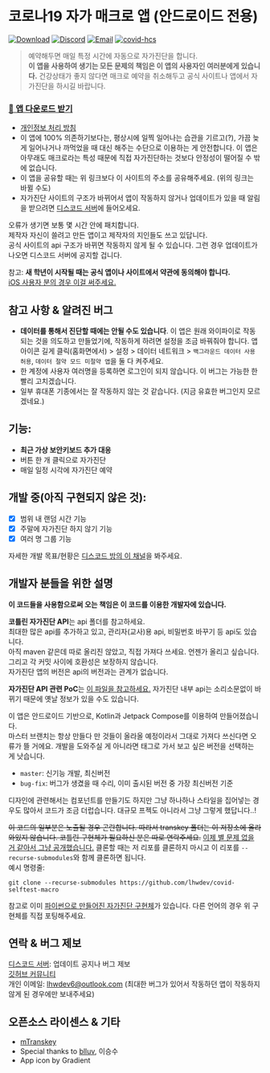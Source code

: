 # 코로나19 자가 매크로 앱 (안드로이드 전용)
[![Download](https://img.shields.io/github/downloads/lhwdev/covid-selftest-macro/latest/total?label=%EB%8B%A4%EC%9A%B4%EB%A1%9C%EB%93%9C%20%EB%B0%9B%EA%B8%B0&style=for-the-badge)](https://github.com/lhwdev/covid-selftest-macro/releases/latest/download/app-release.apk)
[![Discord](https://img.shields.io/discord/868429217740783637?label=%EA%B3%B5%EC%8B%9D%20%EB%94%94%EC%BD%94%EB%B0%A9&style=for-the-badge&color=5865F2)](https://discord.gg/a2hNMF39AC)
[![Email](https://img.shields.io/badge/%EC%9D%B4%EB%A9%94%EC%9D%BC-%EA%B0%9C%EC%9D%B8-orange?style=for-the-badge)](mailto:lhwdev6@outlook.com)
[![covid-hcs](https://img.shields.io/badge/organization-covid--hcs-2962ff?style=for-the-badge)](https://github.com/covid-hcs)

> 예약해두면 매일 특정 시간에 자동으로 자가진단을 합니다.  
  **이 앱을 사용하여 생기는 모든 문제의 책임은 이 앱의 사용자인 여러분에게 있습니다.**
  건강상태가 좋지 않다면 매크로 예약을 취소해두고 공식 사이트나 앱에서 자가진단을 하시길 바랍니다.

### [**📎 앱 다운로드 받기**](https://github.com/lhwdev/covid-selftest-macro/releases/latest/download/app-release.apk)  
- [개인정보 처리 방침](PRIVACY_POLICY.md)
- 이 앱에 100% 의존하기보다는, 평상시에 일찍 일어나는 습관을 기르고(?), 가끔 늦게 일어나거나 까먹었을 때 대신 해주는 수단으로
  이용하는 게 안전합니다. 이 앱은 아무래도 매크로라는 특성 때문에 직접 자가진단하는 것보다 안정성이 떨어질 수 밖에 없습니다.
- 이 앱을 공유할 때는 위 링크보다 이 사이트의 주소를 공유해주세요. (위의 링크는 바뀔 수도)  
- 자가진단 사이트의 구조가 바뀌어서 앱이 작동하지 않거나 업데이트가 있을 때 알림을 받으려면 [디스코드 서버](https://discord.gg/a2hNMF39AC)에 들어오세요.  

오류가 생기면 보통 몇 시간 안에 패치합니다.  
제작자 자신이 쓸려고 만든 앱이고 제작자의 지인들도 쓰고 있답니다.  
공식 사이트의 api 구조가 바뀌면 작동하지 않게 될 수 있습니다.
그런 경우 업데이트가 나오면 디스코드 서버에 공지할 겁니다.

참고: **새 학년이 시작될 때는 공식 앱이나 사이트에서 약관에 동의해야 합니다.**  
[iOS 사용자 분의 경우 이걸 써주세요.](https://github.com/ChemistryX/self-diagnosis-ios-shortcuts)  

## 참고 사항 & 알려진 버그
- **데이터를 통해서 진단할 때에는 안될 수도 있습니다**. 이 앱은 원래 와이파이로 작동되는 것을 의도하고 만들었기에,
  작동하게 하려면 설정을 조금 바꿔줘야 합니다. 앱 아이콘 길게 클릭(홈화면에서) > 설정 > 데이터 네트워크 >
  `백그라운드 데이터 사용 허용`, `데이터 절약 모드 미절약 앱`을 둘 다 켜주세요.
- 한 계정에 사용자 여러명을 등록하면 로그인이 되지 않습니다. 이 버그는 가능한 한
  빨리 고치겠습니다.
- 일부 휴대폰 기종에서는 잘 작동하지 않는 것 같습니다. (지금 유효한 버그인지 모르겠네요.)


## 기능:
- **최근 가상 보안키보드 추가 대응**
- 버튼 한 개 클릭으로 자가진단
- 매일 일정 시각에 자가진단 예약


## 개발 중(아직 구현되지 않은 것):
- [x] 범위 내 랜덤 시간 기능
- [x] 주말에 자가진단 하지 않기 기능
- [x] 여러 명 그룹 기능

자세한 개발 목표/현황은 [디스코드 방의 이 채널](https://discord.gg/M3rjvnDNAJ)을 봐주세요.

## 개발자 분들을 위한 설명

**이 코드들을 사용함으로써 오는 책임은 이 코드를 이용한 개발자에 있습니다.**

**코틀린 자가진단 API**는 api 폴더를 참고하세요.  
최대한 많은 api를 추가하고 있고, 관리자(교사)용 api, 비밀번호 바꾸기 등 api도 있습니다.  
아직 maven 같은데 따로 올리진 않았고, 직접 가져다 쓰세요. 언젠가 올리고 싶습니다. 그리고 각 커밋 사이에 호환성은 보장하지 않습니다.  
자가진단 앱의 버전은 api의 버전과는 관계가 없습니다.

**자가진단 API 관련 PoC**는 [이 파일을 참고하세요.](PoC.md)
자가진단 내부 api는 소리소문없이 바뀌기 때문에 옛날 정보가 있을 수도 있습니다.

이 앱은 안드로이드 기반으로, Kotlin과 Jetpack Compose를 이용하여 만들어졌습니다.  
마스터 브랜치는 항상 만들다 만 것들이 올라올 예정이라서 그대로 가져다 쓰신다면 오류가 뜰 거에요. 개발을 도와주실 게 아니라면 태그로 가서 보고 싶은 버전을 선택하는 게 낫습니다.

- `master`: 신기능 개발, 최신버전
- `bug-fix`: 버그가 생겼을 때 수리, 이미 출시된 버전 중 가장 최신버전 기준

디자인에 관련해서는 컴포넌트를 만들기도 하지만 그냥 하나하나 스타일을 집어넣는 경우도 많아서 코드가 조금 더럽습니다. 대규모 프젝도 아니라서 그냥 그렇게 했답니다..!

~~이 코드의 일부분은 노출될 경우 곤란합니다. 따라서 transkey 폴더는 이 저장소에 올라와있지
않습니다. 코틀린 구현체가 필요하신 분은 따로 연락주세요.~~ [이제 별 문제 없을 거 같아서 그냥 공개했습니다.](https://github.com/lhwdev/covid-selftest-macro-transkey)
클론할 때는 저 리포를 클론하지 마시고 이 리포를 `--recurse-submodules`와 함께 클론하면 됩니다.  
예시 명령줄:
```shell
git clone --recurse-submodules https://github.com/lhwdev/covid-selftest-macro
```

참고로 이미 [파이썬으로 만들어진 자가진단 구현체](https://github.com/331leo/hcskr_python)가 있습니다.
다른 언어의 경우 위 구현체를 직접 포팅해주세요.

## 연락 & 버그 제보
[디스코드 서버](https://discord.gg/a2hNMF39AC): 업데이트 공지나 버그 제보  
[깃허브 커뮤니티](https://github.com/lhwdev/covid-selftest-macro/discussions)  
개인 이메일: lhwdev6@outlook.com (최대한 버그가 있어서 작동하던 앱이 작동하지 않게 된 경우에만 보내주세요)  

## 오픈소스 라이센스 & 기타
- [mTranskey](https://github.com/Nua07/mTransKey)
- Special thanks to [blluv](https://github.com/blluv), 이승수
- App icon by Gradient

